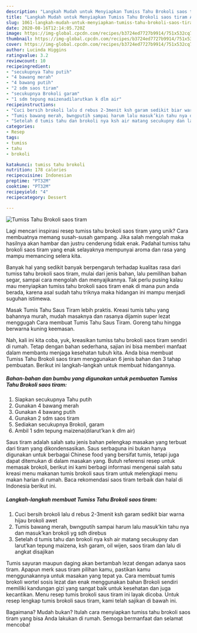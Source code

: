 ```yaml
---
description: "Langkah Mudah untuk Menyiapkan Tumiss Tahu Brokoli saos tiram Anti Gagal"
title: "Langkah Mudah untuk Menyiapkan Tumiss Tahu Brokoli saos tiram Anti Gagal"
slug: 1061-langkah-mudah-untuk-menyiapkan-tumiss-tahu-brokoli-saos-tiram-anti-gagal
date: 2020-08-16T12:14:05.720Z
image: https://img-global.cpcdn.com/recipes/b3724ed7727b9914/751x532cq70/tumiss-tahu-brokoli-saos-tiram-foto-resep-utama.jpg
thumbnail: https://img-global.cpcdn.com/recipes/b3724ed7727b9914/751x532cq70/tumiss-tahu-brokoli-saos-tiram-foto-resep-utama.jpg
cover: https://img-global.cpcdn.com/recipes/b3724ed7727b9914/751x532cq70/tumiss-tahu-brokoli-saos-tiram-foto-resep-utama.jpg
author: Lucinda Higgins
ratingvalue: 3.2
reviewcount: 10
recipeingredient:
- "secukupnya Tahu putih"
- "4 bawang merah"
- "4 bawang putih"
- "2 sdm saos tiram"
- "secukupnya Brokoli garam"
- "1 sdm tepung maizenadilarutkan k dlm air"
recipeinstructions:
- "Cuci bersih brokoli lalu d rebus 2-3menit ksh garam sedikit biar warna hijau brokoli awet"
- "Tumis bawang merah, bwngputih sampai harum lalu masuk’kin tahu nya dan masuk’kan brokoli yg sdh direbus"
- "Setelah d tumis tahu dan brokoli nya ksh air matang secukupny dan larut’kan tepung maizena, ksh garam, oil wijen, saos tiram dan lalu di angkat disajikan"
categories:
- Resep
tags:
- tumiss
- tahu
- brokoli

katakunci: tumiss tahu brokoli 
nutrition: 178 calories
recipecuisine: Indonesian
preptime: "PT32M"
cooktime: "PT32M"
recipeyield: "4"
recipecategory: Dessert

---
```



![Tumiss Tahu Brokoli saos tiram](https://img-global.cpcdn.com/recipes/b3724ed7727b9914/751x532cq70/tumiss-tahu-brokoli-saos-tiram-foto-resep-utama.jpg)

Lagi mencari inspirasi resep tumiss tahu brokoli saos tiram yang unik? Cara membuatnya memang susah-susah gampang. Jika salah mengolah maka hasilnya akan hambar dan justru cenderung tidak enak. Padahal tumiss tahu brokoli saos tiram yang enak selayaknya mempunyai aroma dan rasa yang mampu memancing selera kita.

Banyak hal yang sedikit banyak berpengaruh terhadap kualitas rasa dari tumiss tahu brokoli saos tiram, mulai dari jenis bahan, lalu pemilihan bahan segar, sampai cara mengolah dan menyajikannya. Tak perlu pusing kalau mau menyiapkan tumiss tahu brokoli saos tiram enak di mana pun anda berada, karena asal sudah tahu triknya maka hidangan ini mampu menjadi suguhan istimewa.

Masak Tumis Tahu Saus Tiram lebih praktis. Kreasi tumis tahu yang bahannya murah, mudah masaknya dan rasanya dijamin super lezat menggugah Cara membuat Tumis Tahu Saus Tiram. Goreng tahu hingga berwarna kuning keemasan.


Nah, kali ini kita coba, yuk, kreasikan tumiss tahu brokoli saos tiram sendiri di rumah. Tetap dengan bahan sederhana, sajian ini bisa memberi manfaat dalam membantu menjaga kesehatan tubuh kita. Anda bisa membuat Tumiss Tahu Brokoli saos tiram menggunakan 6 jenis bahan dan 3 tahap pembuatan. Berikut ini langkah-langkah untuk membuat hidangannya.

<!--inarticleads1-->

##### Bahan-bahan dan bumbu yang digunakan untuk pembuatan Tumiss Tahu Brokoli saos tiram:

1. Siapkan secukupnya Tahu putih
1. Gunakan 4 bawang merah
1. Gunakan 4 bawang putih
1. Gunakan 2 sdm saos tiram
1. Sediakan secukupnya Brokoli, garam
1. Ambil 1 sdm tepung maizena(dilarut’kan k dlm air)


Saus tiram adalah salah satu jenis bahan pelengkap masakan yang terbuat dari tiram yang dikondensasikan. Saus serbaguna ini bukan hanya digunakan untuk berbagai Chinese food yang bersifat tumis, tetapi juga dapat ditemukan di dalam masakan yang. Butuh referensi resep untuk memasak brokoli, berikut ini kami berbagi informasi mengenai salah satu kreasi menu makanan tumis brokoli saus tiram untuk melengkapi menu makan harian di rumah. Baca rekomendasi saos tiram terbaik dan halal di Indonesia berikut ini. 

<!--inarticleads2-->

##### Langkah-langkah membuat Tumiss Tahu Brokoli saos tiram:

1. Cuci bersih brokoli lalu d rebus 2-3menit ksh garam sedikit biar warna hijau brokoli awet
1. Tumis bawang merah, bwngputih sampai harum lalu masuk’kin tahu nya dan masuk’kan brokoli yg sdh direbus
1. Setelah d tumis tahu dan brokoli nya ksh air matang secukupny dan larut’kan tepung maizena, ksh garam, oil wijen, saos tiram dan lalu di angkat disajikan


Tumis sayuran maupun daging akan bertambah lezat dengan adanya saos tiram. Apapun merk saus tiram pilihan kamu, pastikan kamu menggunakannya untuk masakan yang tepat ya. Cara membuat tumis brokoli wortel sosis lezat dan enak menggunakan bahan Brokoli sendiri memiliki kandungan gizi yang sangat baik untuk kesehatan dan juga kecantikan. Menu resep tumis brokoli saus tiram ini layak dicoba. Untuk resep lengkap tumis brokoli saus tiram, kami telah sajikan di bawah ini. 

Bagaimana? Mudah bukan? Itulah cara menyiapkan tumiss tahu brokoli saos tiram yang bisa Anda lakukan di rumah. Semoga bermanfaat dan selamat mencoba!
